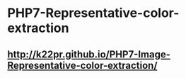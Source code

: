 # PHP7-Representative-color-extraction
## http://k22pr.github.io/PHP7-Image-Representative-color-extraction/
